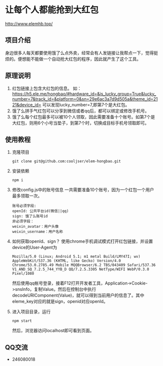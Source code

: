 # 让每个人都能抢到大红包
http://www.elemhb.top/

## 项目介绍
身边很多人每天都要使用饿了么点外卖，经常会有人发链接让我帮点一下，觉得挺烦的。便想能不能做一个自动抢大红包的程序，因此就产生了这个工具。

## 原理说明
1. 红包链接上包含大红包的信息。
如：https://h5.ele.me/hongbao/#hardware_id=&is_lucky_group=True&lucky_number=7&track_id=&platform=0&sn=29e6ac3a7d9d505a&theme_id=2121&device_id=
可以发现lucky_number=7,即第7个是大红包。
2. 饿了么拼手气红包可以分享到微信或者qq后，都可以绑定或修改手机号。
3. 饿了么每个红包最多可以被10个人领取，因此需要准备十个账号。如第7个是大红包，则用6个小号当垫子，到第7个时，切换成目标手机号领取即可。

## 使用教程
1. 克隆项目
	```
	git clone git@github.com:cooljser/elem-hongbao.git
	```

2. 安装依赖
	```
	npm i
	```

3. 修改config.js中的账号信息
	一共需要准备10个账号，因为一个红包一个用户最多领取一次。
	```
	账号必须字段:
	openId: 公共平台id(微信||qq)
	sign: 饿了么账号id
	非必须字段：
	weixin_avatar：用户头像
	weixin_username：用户名称
	```

4. 如何获取openId、sign？
	使用chrome手机调试模式打开红包链接，并设置device的User-Agent为
	```
	Mozilla/5.0 (Linux; Android 5.1; m1 metal Build/LMY47I; wv) AppleWebKit/537.36 (KHTML, like Gecko) Version/4.0 Chrome/53.0.2785.49 Mobile MQQBrowser/6.2 TBS/043409 Safari/537.36 V1_AND_SQ_7.2.5_744_YYB_D QQ/7.2.5.3305 NetType/WIFI WebP/0.3.0 Pixel/1080
	```
	然后使用qq帐号登录，接着F12打开开发者工具，Application->Cookie->snsInfo，复制Value。然后在控制台中执行decodeURIComponent(Value)，就可以得到当前用户的信息了。其中eleme_key对应的就是sign，openid对应openId。

5. 进入项目目录，运行
	```
	npm start
	```
	然后，浏览器访问localhost即可看到页面。

## QQ交流

- 246080018
